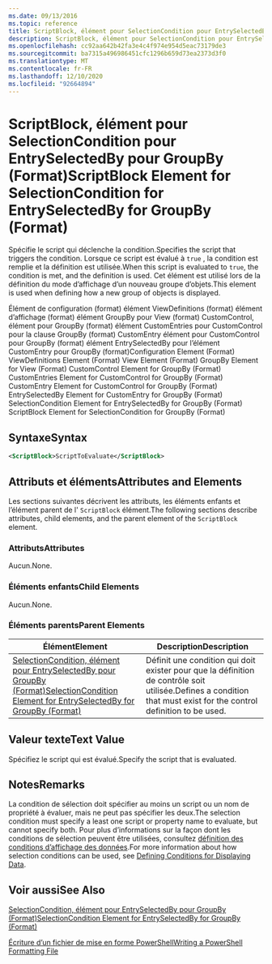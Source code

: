```yaml
---
ms.date: 09/13/2016
ms.topic: reference
title: ScriptBlock, élément pour SelectionCondition pour EntrySelectedBy pour GroupBy (Format)
description: ScriptBlock, élément pour SelectionCondition pour EntrySelectedBy pour GroupBy (Format)
ms.openlocfilehash: cc92aa642b42fa3e4c4f974e954d5eac73179de3
ms.sourcegitcommit: ba7315a496986451cfc1296b659d73ea2373d3f0
ms.translationtype: MT
ms.contentlocale: fr-FR
ms.lasthandoff: 12/10/2020
ms.locfileid: "92664894"
---
```

# <a name="scriptblock-element-for-selectioncondition-for-entryselectedby-for-groupby-format"></a><span data-ttu-id="6d69f-103">ScriptBlock, élément pour SelectionCondition pour EntrySelectedBy pour GroupBy (Format)</span><span class="sxs-lookup"><span data-stu-id="6d69f-103">ScriptBlock Element for SelectionCondition for EntrySelectedBy for GroupBy (Format)</span></span>

<span data-ttu-id="6d69f-104">Spécifie le script qui déclenche la condition.</span><span class="sxs-lookup"><span data-stu-id="6d69f-104">Specifies the script that triggers the condition.</span></span> <span data-ttu-id="6d69f-105">Lorsque ce script est évalué à `true` , la condition est remplie et la définition est utilisée.</span><span class="sxs-lookup"><span data-stu-id="6d69f-105">When this script is evaluated to `true`, the condition is met, and the definition is used.</span></span> <span data-ttu-id="6d69f-106">Cet élément est utilisé lors de la définition du mode d’affichage d’un nouveau groupe d’objets.</span><span class="sxs-lookup"><span data-stu-id="6d69f-106">This element is used when defining how a new group of objects is displayed.</span></span>

<span data-ttu-id="6d69f-107">Élément de configuration (format) élément ViewDefinitions (format) élément d’affichage (format) élément GroupBy pour View (format) CustomControl, élément pour GroupBy (format) élément CustomEntries pour CustomControl pour la clause GroupBy (format) CustomEntry élément pour CustomControl pour GroupBy (format) élément EntrySelectedBy pour l’élément CustomEntry pour GroupBy (format)</span><span class="sxs-lookup"><span data-stu-id="6d69f-107">Configuration Element (Format) ViewDefinitions Element (Format) View Element (Format) GroupBy Element for View (Format) CustomControl Element for GroupBy (Format) CustomEntries Element for CustomControl for GroupBy (Format) CustomEntry Element for CustomControl for GroupBy (Format) EntrySelectedBy Element for CustomEntry for GroupBy (Format) SelectionCondition Element for EntrySelectedBy for GroupBy (Format) ScriptBlock Element for SelectionCondition for GroupBy (Format)</span></span>

## <a name="syntax"></a><span data-ttu-id="6d69f-108">Syntaxe</span><span class="sxs-lookup"><span data-stu-id="6d69f-108">Syntax</span></span>

```xml
<ScriptBlock>ScriptToEvaluate</ScriptBlock>
```

## <a name="attributes-and-elements"></a><span data-ttu-id="6d69f-109">Attributs et éléments</span><span class="sxs-lookup"><span data-stu-id="6d69f-109">Attributes and Elements</span></span>

<span data-ttu-id="6d69f-110">Les sections suivantes décrivent les attributs, les éléments enfants et l’élément parent de l' `ScriptBlock` élément.</span><span class="sxs-lookup"><span data-stu-id="6d69f-110">The following sections describe attributes, child elements, and the parent element of the `ScriptBlock` element.</span></span>

### <a name="attributes"></a><span data-ttu-id="6d69f-111">Attributs</span><span class="sxs-lookup"><span data-stu-id="6d69f-111">Attributes</span></span>

<span data-ttu-id="6d69f-112">Aucun.</span><span class="sxs-lookup"><span data-stu-id="6d69f-112">None.</span></span>

### <a name="child-elements"></a><span data-ttu-id="6d69f-113">Éléments enfants</span><span class="sxs-lookup"><span data-stu-id="6d69f-113">Child Elements</span></span>

<span data-ttu-id="6d69f-114">Aucun.</span><span class="sxs-lookup"><span data-stu-id="6d69f-114">None.</span></span>

### <a name="parent-elements"></a><span data-ttu-id="6d69f-115">Éléments parents</span><span class="sxs-lookup"><span data-stu-id="6d69f-115">Parent Elements</span></span>

|<span data-ttu-id="6d69f-116">Élément</span><span class="sxs-lookup"><span data-stu-id="6d69f-116">Element</span></span>|<span data-ttu-id="6d69f-117">Description</span><span class="sxs-lookup"><span data-stu-id="6d69f-117">Description</span></span>|
|-------------|-----------------|
|[<span data-ttu-id="6d69f-118">SelectionCondition, élément pour EntrySelectedBy pour GroupBy (Format)</span><span class="sxs-lookup"><span data-stu-id="6d69f-118">SelectionCondition Element for EntrySelectedBy for GroupBy (Format)</span></span>](./selectioncondition-element-for-entryselectedby-for-groupby-format.md)|<span data-ttu-id="6d69f-119">Définit une condition qui doit exister pour que la définition de contrôle soit utilisée.</span><span class="sxs-lookup"><span data-stu-id="6d69f-119">Defines a condition that must exist for the control definition to be used.</span></span>|

## <a name="text-value"></a><span data-ttu-id="6d69f-120">Valeur texte</span><span class="sxs-lookup"><span data-stu-id="6d69f-120">Text Value</span></span>

<span data-ttu-id="6d69f-121">Spécifiez le script qui est évalué.</span><span class="sxs-lookup"><span data-stu-id="6d69f-121">Specify the script that is evaluated.</span></span>

## <a name="remarks"></a><span data-ttu-id="6d69f-122">Notes</span><span class="sxs-lookup"><span data-stu-id="6d69f-122">Remarks</span></span>

<span data-ttu-id="6d69f-123">La condition de sélection doit spécifier au moins un script ou un nom de propriété à évaluer, mais ne peut pas spécifier les deux.</span><span class="sxs-lookup"><span data-stu-id="6d69f-123">The selection condition must specify a least one script or property name to evaluate, but cannot specify both.</span></span> <span data-ttu-id="6d69f-124">Pour plus d’informations sur la façon dont les conditions de sélection peuvent être utilisées, consultez [définition des conditions d’affichage des données](./defining-conditions-for-displaying-data.md).</span><span class="sxs-lookup"><span data-stu-id="6d69f-124">For more information about how selection conditions can be used, see [Defining Conditions for Displaying Data](./defining-conditions-for-displaying-data.md).</span></span>

## <a name="see-also"></a><span data-ttu-id="6d69f-125">Voir aussi</span><span class="sxs-lookup"><span data-stu-id="6d69f-125">See Also</span></span>

[<span data-ttu-id="6d69f-126">SelectionCondition, élément pour EntrySelectedBy pour GroupBy (Format)</span><span class="sxs-lookup"><span data-stu-id="6d69f-126">SelectionCondition Element for EntrySelectedBy for GroupBy (Format)</span></span>](./selectioncondition-element-for-entryselectedby-for-groupby-format.md)

[<span data-ttu-id="6d69f-127">Écriture d’un fichier de mise en forme PowerShell</span><span class="sxs-lookup"><span data-stu-id="6d69f-127">Writing a PowerShell Formatting File</span></span>](./writing-a-powershell-formatting-file.md)
